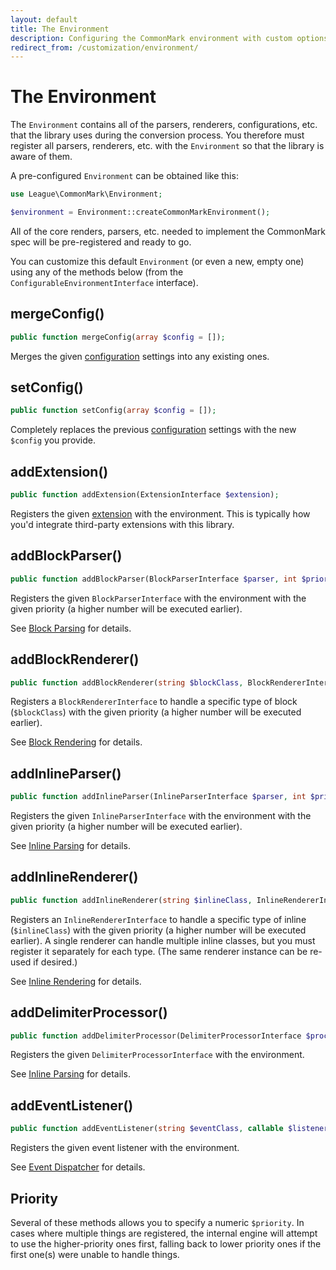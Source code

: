 ```yaml
---
layout: default
title: The Environment
description: Configuring the CommonMark environment with custom options and added functionality
redirect_from: /customization/environment/
---
```


# The Environment

The `Environment` contains all of the parsers, renderers, configurations, etc. that the library uses during the conversion process.  You therefore must register all parsers, renderers, etc. with the `Environment` so that the library is aware of them.

A pre-configured `Environment` can be obtained like this:

```php
use League\CommonMark\Environment;

$environment = Environment::createCommonMarkEnvironment();
```

All of the core renders, parsers, etc. needed to implement the CommonMark spec will be pre-registered and ready to go.

You can customize this default `Environment` (or even a new, empty one) using any of the methods below (from the `ConfigurableEnvironmentInterface` interface).

## mergeConfig()

```php
public function mergeConfig(array $config = []);
```

Merges the given [configuration](/1.5/configuration/) settings into any existing ones.

## setConfig()

```php
public function setConfig(array $config = []);
```

Completely replaces the previous [configuration](/1.5/configuration/) settings with the new `$config` you provide.

## addExtension()

```php
public function addExtension(ExtensionInterface $extension);
```

Registers the given [extension](/1.5/customization/extensions/) with the environment.  This is typically how you'd integrate third-party extensions with this library.

## addBlockParser()

```php
public function addBlockParser(BlockParserInterface $parser, int $priority = 0);
```

Registers the given `BlockParserInterface` with the environment with the given priority (a higher number will be executed earlier).

See [Block Parsing](/1.5/customization/block-parsing/) for details.

## addBlockRenderer()

```php
public function addBlockRenderer(string $blockClass, BlockRendererInterface $blockRenderer, int $priority = 0);
```

Registers a `BlockRendererInterface` to handle a specific type of block (`$blockClass`)  with the given priority (a higher number will be executed earlier).

See [Block Rendering](/1.5/customization/block-rendering/) for details.

## addInlineParser()

```php
public function addInlineParser(InlineParserInterface $parser, int $priority = 0);
```

Registers the given `InlineParserInterface` with the environment with the given priority (a higher number will be executed earlier).

See [Inline Parsing](/1.5/customization/inline-parsing/) for details.

## addInlineRenderer()

```php
public function addInlineRenderer(string $inlineClass, InlineRendererInterface $renderer, int $priority = 0);
```

Registers an `InlineRendererInterface` to handle a specific type of inline (`$inlineClass`) with the given priority (a higher number will be executed earlier).
A single renderer can handle multiple inline classes, but you must register it separately for each type. (The same renderer instance can be re-used if desired.)

See [Inline Rendering](/1.5/customization/inline-rendering/) for details.

## addDelimiterProcessor()

```php
public function addDelimiterProcessor(DelimiterProcessorInterface $processor);
```

Registers the given `DelimiterProcessorInterface` with the environment.

See [Inline Parsing](/1.5/customization/delimiter-processing/) for details.

## addEventListener()

```php
public function addEventListener(string $eventClass, callable $listener, int $priority = 0);
```

Registers the given event listener with the environment.

See [Event Dispatcher](/1.5/customization/event-dispatcher/) for details.

## Priority

Several of these methods allows you to specify a numeric `$priority`.  In cases where multiple things are registered, the internal engine will attempt to use the higher-priority ones first, falling back to lower priority ones if the first one(s) were unable to handle things.
